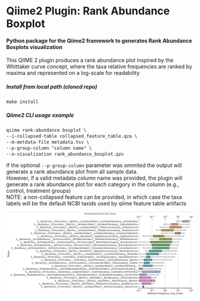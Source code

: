 # Qiime2 Plugin: Rank Abundance Boxplot

#### Python package for the Qiime2 framework to generates Rank Abundance Boxplots visualization
This QIIME 2 plugin produces a rank abundance plot inspired by the Whittaker curve concept, where the taxa relative frequencies are ranked by maxima and represented on a log-scale for readability 
##### Install from local path (cloned repo)
``` 
make install 
```

##### Qiime2 CLI usage example  
```
qiime rank-abundance boxplot \
--i-collapsed-table collapsed_feature_table.qza \
--m-metdata-file metadata.tsv \
--p-group-column "column name" \
--o-visualization rank_abundance_boxplot.qzv
```

If the optional `--p-group-column` parameter was ommited the output will generate a rank abundance plot from all sample data.   
However, if a valid metadata column name was provided, the plugin will generate a rank abundance plot for each category in the column (e.g., control, treatment groups)  
NOTE: a non-collapsed feature can be provided, in which case the taxa labels will be the default NCBI taxids used by qiime feature table artifacts


![Model](example/rank_abundance_boxplot_example.jpg)
